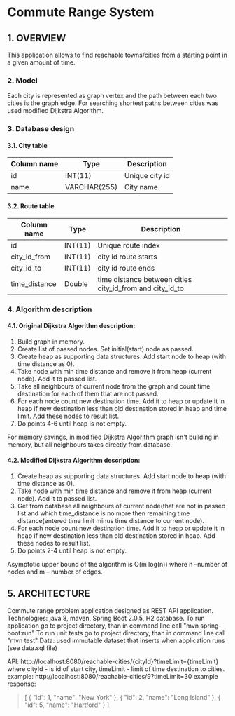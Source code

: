 # Commute Range System

## 1.   OVERVIEW
This application allows to find reachable towns/cities from a starting point in a given amount of time.

### 2.	Model

Each city is represented as graph vertex and the path between each two cities is the graph edge.
For searching shortest paths between cities was used modified Dijkstra Algorithm.

### 3.	Database design
#### 3.1.	City table
| Column name | Type | Description |
| ------ | ------ | ------ |
| id|	INT(11)|	Unique city id|
|name|	VARCHAR(255)|	City name|

#### 3.2. Route table
| Column name | Type  | Description |
| ------ | ------ | ------ |
|id|	INT(11)|	Unique route index|
|city_id_from|	INT(11)|	city id route starts|
|city_id_to|	INT(11)|city id route ends|
|time_distance|	Double|	time distance between cities city_id_from and city_id_to|


### 4.	Algorithm description

#### 4.1. Original Dijkstra Algorithm description:

1. Build graph in memory.
2. Create list of passed nodes. Set initial(start) node as passed.
3. Create heap as supporting data structures. Add start node to heap (with time distance as 0).
4. Take node with min time distance and remove it from heap (current node). Add it to passed list. 
5. Take all neighbours of current node from the graph and count time destination for each of them that are not passed.
6. For each node count new destination time. Add it to heap or update it in heap if new destination less than old destination stored in heap and time limit. Add these nodes to result list.
7. Do points 4-6 until heap is not empty.

For memory savings, in modified Dijkstra Algorithm graph isn't building in memory, but all neighbours takes directly from database.

#### 4.2. Modified Dijkstra Algorithm description:

1. Create heap as supporting data structures. Add start node to heap (with time distance as 0).
2. Take node with min time distance and remove it from heap (current node). Add it to passed list. 
3. Get from database all neighbours of current node(that are not in passed list and which time_distance is no more then remaining time distance(entered time limit minus time distance to current node).
4. For each node count new destination time. Add it to heap or update it in heap if new destination less than old destination stored in heap. Add these nodes to result list.
5. Do points 2-4 until heap is not empty.

Asymptotic upper bound of the algorithm is O(m log(n)) where n –number of nodes and m – number of edges.


## 5.	ARCHITECTURE
Commute range problem application designed as REST API application.
Technologies: java 8, maven, Spring Boot 2.0.5, H2 database.
To run application go to project directory, than in command line call "mvn spring-boot:run"
To run unit tests go to project directory, than in command line call "mvn test"
Data: used immutable dataset that inserts when application runs (see data.sql file)

API: http://localhost:8080/reachable-cities/{cityId}?timeLimit={timeLimit}
where cityId - is id of start city, timeLimit - limit of time destination to cities.
example: 
http://localhost:8080/reachable-cities/9?timeLimit=30
example response:

>[
>    {
>        "id": 1,
>        "name": "New York"
>    },
>    {
>        "id": 2,
>        "name": "Long Island"
>    },
>    {
>        "id": 5,
>        "name": "Hartford"
>    }
>]